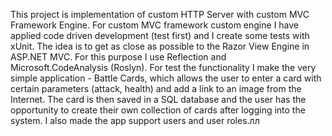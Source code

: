 This project is implementation of custom HTTP Server with custom MVC Framework Engine. 
For custom MVC framework custom engine I have applied code driven development (test first) and I create some tests with xUnit. 
The idea is to get as close as possible to the Razor View Engine in ASP.NET MVC. For this purpose I use Reflection and Microsoft.CodeAnalysis (Roslyn).
For test the functionality I make the very simple application - Battle Cards, which allows the user to enter a card with certain parameters (attack, health) and add a link to an image from the Internet. The card is then saved in a SQL database and the user has the opportunity to create their own collection of cards after logging into the system. I also made the app support users and user roles.лл